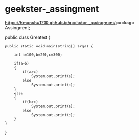 # geekster-_assingment
 https://himanshu1799.github.io/geekster-_assingment/
package Assingment;

public class Greatest
{

	public static void main(String[] args) {
		
		int a=100,b=200,c=300;
		
		if(a>b)
		{
			if(a>c)
				System.out.print(a);
			else
				System.out.print(c);
		}
		else
		{
			if(b>c)
				System.out.print(a);
			else
				System.out.print(c);
		}
	}
}
